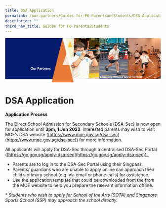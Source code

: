 ```yaml
---
title: DSA Application
permalink: /our-partners/Guides-for-P6-ParentsandStudents/DSA-Application/
description: ""
third_nav_title: Guides for P6 Parents&Students
---
```

![](/images/OurPartners.png)

DSA Application
===============

<b>Application Process</b>

The Direct School Admission for Secondary Schools (DSA-Sec) is now open for application until <b>3pm, 1 Jun 2022</b>. Interested parents may wish to visit MOE’s DSA website ([https://www.moe.gov.sg/dsa-sec](https://www.moe.gov.sg/dsa-sec)) for more information.

  

All applicants will apply for DSA-Sec through a centralised DSA-Sec Portal ([https://go.gov.sg/apply-dsa-sec](https://go.gov.sg/apply-dsa-sec)). 

*   Parents are to log in to the DSA-Sec Portal using their Singpass.
*   Parents/ guardians who are unable to apply online can approach their child’s primary school (e.g. via email or phone calls) for assistance.
*   Use the application template that could be downloaded from the from the MOE website to help you prepare the relevant information offline.

<i>\* Students who wish to apply for School of the Arts (SOTA) and Singapore Sports School (SSP) may approach the school directly.</i>